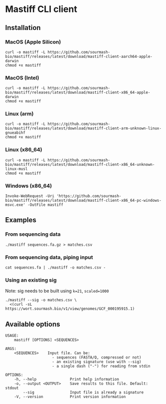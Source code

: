 # Mastiff CLI client

## Installation

### MacOS (Apple Silicon)

```
curl -o mastiff -L https://github.com/sourmash-bio/mastiff/releases/latest/download/mastiff-client-aarch64-apple-darwin
chmod +x mastiff
```

### MacOS (Intel)

```
curl -o mastiff -L https://github.com/sourmash-bio/mastiff/releases/latest/download/mastiff-client-x86_64-apple-darwin
chmod +x mastiff
```

### Linux (arm)

```
curl -o mastiff -L https://github.com/sourmash-bio/mastiff/releases/latest/download/mastiff-client-arm-unknown-linux-gnueabihf
chmod +x mastiff
```

### Linux (x86_64)

```
curl -o mastiff -L https://github.com/sourmash-bio/mastiff/releases/latest/download/mastiff-client-x86_64-unknown-linux-musl
chmod +x mastiff
```

### Windows (x86_64)

```
Invoke-WebRequest -Uri 'https://github.com/sourmash-bio/mastiff/releases/latest/download/mastiff-client-x86_64-pc-windows-msvc.exe' -OutFile mastiff
```

## Examples

### From sequencing data

```
./mastiff sequences.fa.gz > matches.csv 
```

### From sequencing data, piping input

```
cat sequences.fa | ./mastiff -o matches.csv -
```

### Using an existing sig

Note: sig needs to be built using `k=21`, `scaled=1000`

```
./mastiff --sig -o matches.csv \
  <(curl -sL https://wort.sourmash.bio/v1/view/genomes/GCF_000195915.1)
```

## Available options

```
USAGE:
    mastiff [OPTIONS] <SEQUENCES>

ARGS:
    <SEQUENCES>    Input file. Can be:
                     - sequences (FASTA/Q, compressed or not)
                     - an existing signature (use with --sig)
                     - a single dash ("-") for reading from stdin

OPTIONS:
    -h, --help               Print help information
    -o, --output <OUTPUT>    Save results to this file. Default: stdout
        --sig                Input file is already a signature
    -V, --version            Print version information
```

